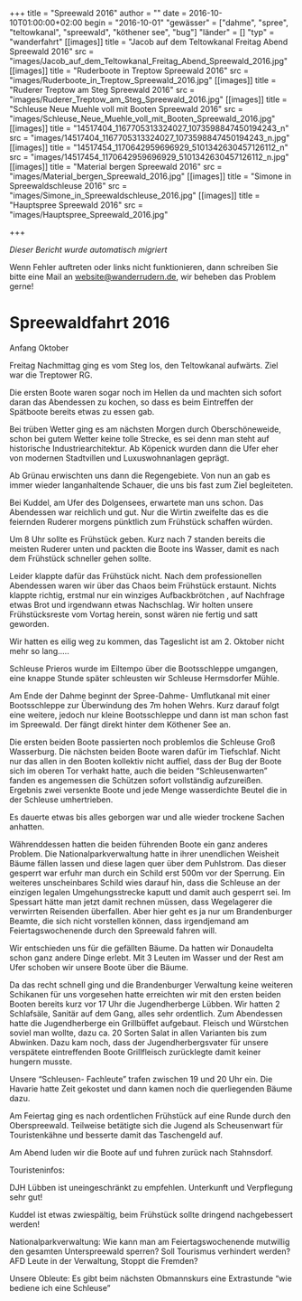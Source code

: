 +++
title = "Spreewald 2016"
author = ""
date = 2016-10-10T01:00:00+02:00
begin = "2016-10-01"
"gewässer" = ["dahme", "spree", "teltowkanal", "spreewald", "köthener see", "bug"]
"länder" = []
"typ" = "wanderfahrt"
[[images]]
title = "Jacob auf dem Teltowkanal Freitag Abend Spreewald 2016"
src = "images/Jacob_auf_dem_Teltowkanal_Freitag_Abend_Spreewald_2016.jpg"
[[images]]
title = "Ruderboote in Treptow Spreewald 2016"
src = "images/Ruderboote_in_Treptow_Spreewald_2016.jpg"
[[images]]
title = "Ruderer Treptow am Steg Spreewald 2016"
src = "images/Ruderer_Treptow_am_Steg_Spreewald_2016.jpg"
[[images]]
title = "Schleuse Neue Muehle voll mit Booten Spreewald 2016"
src = "images/Schleuse_Neue_Muehle_voll_mit_Booten_Spreewald_2016.jpg"
[[images]]
title = "14517404_1167705313324027_1073598847450194243_n"
src = "images/14517404_1167705313324027_1073598847450194243_n.jpg"
[[images]]
title = "14517454_1170642959696929_5101342630457126112_n"
src = "images/14517454_1170642959696929_5101342630457126112_n.jpg"
[[images]]
title = "Material bergen Spreewald 2016"
src = "images/Material_bergen_Spreewald_2016.jpg"
[[images]]
title = "Simone in Spreewaldschleuse 2016"
src = "images/Simone_in_Spreewaldschleuse_2016.jpg"
[[images]]
title = "Hauptspree Spreewald 2016"
src = "images/Hauptspree_Spreewald_2016.jpg"

+++


*Dieser Bericht wurde automatisch migriert*

Wenn Fehler auftreten oder links nicht funktionieren, dann schreiben Sie bitte eine Mail an website@wanderrudern.de, wir beheben das Problem gerne!



# Spreewaldfahrt 2016


Anfang Oktober

Freitag Nachmittag ging es vom Steg los, den Teltowkanal aufwärts. Ziel war die Treptower RG.

Die ersten Boote waren sogar noch im Hellen da und machten sich sofort daran das Abendessen zu kochen, so dass es beim Eintreffen der Spätboote bereits etwas zu essen gab.

Bei trüben Wetter ging es am nächsten Morgen durch Oberschöneweide, schon bei gutem Wetter keine tolle Strecke, es sei denn man steht auf historische Industriearchitektur. Ab Köpenick wurden dann die Ufer eher von modernen Stadtvillen und Luxuswohnanlagen geprägt.

Ab Grünau erwischten uns dann die Regengebiete. Von nun an gab es immer wieder langanhaltende Schauer, die uns bis fast zum Ziel begleiteten.

Bei Kuddel, am Ufer des Dolgensees, erwartete man uns schon. Das Abendessen war reichlich und gut. Nur die Wirtin zweifelte das es die feiernden Ruderer morgens pünktlich zum Frühstück schaffen würden.

Um 8 Uhr sollte es Frühstück geben. Kurz nach 7 standen bereits die meisten Ruderer unten und packten die Boote ins Wasser, damit es nach dem Frühstück schneller gehen sollte.

Leider klappte dafür das Frühstück nicht. Nach dem professionellen Abendessen waren wir über das Chaos beim Frühstück erstaunt. Nichts klappte richtig, erstmal nur ein winziges Aufbackbrötchen , auf Nachfrage etwas Brot und irgendwann etwas Nachschlag. Wir holten unsere Frühstücksreste vom Vortag herein, sonst wären nie fertig und satt geworden.

Wir hatten es eilig weg zu kommen, das Tageslicht ist am 2. Oktober nicht mehr so lang.....

Schleuse Prieros wurde im Eiltempo über die Bootsschleppe umgangen, eine knappe Stunde später schleusten wir Schleuse Hermsdorfer Mühle.

Am Ende der Dahme beginnt der Spree-Dahme- Umflutkanal mit einer Bootsschleppe zur Überwindung des 7m hohen Wehrs. Kurz darauf folgt eine weitere, jedoch nur kleine Bootsschleppe und dann ist man schon fast im Spreewald. Der fängt direkt hinter dem Köthener See an.

Die ersten beiden Boote passierten noch problemlos die Schleuse Groß Wasserburg. Die nächsten beiden Boote waren dafür im Tiefschlaf. Nicht nur das allen in den Booten kollektiv nicht auffiel, dass der Bug der Boote sich im oberen Tor verhakt hatte, auch die beiden “Schleusenwarten” fanden es angemessen die Schützen sofort vollständig aufzureißen. Ergebnis zwei versenkte Boote und jede Menge wasserdichte Beutel die in der Schleuse umhertrieben.

Es dauerte etwas bis alles geborgen war und alle wieder trockene Sachen anhatten.

Währenddessen hatten die beiden führenden Boote ein ganz anderes Problem. Die Nationalparkverwaltung hatte in ihrer unendlichen Weisheit Bäume fällen lassen und diese lagen quer über dem Puhlstrom. Das dieser gesperrt war erfuhr man durch ein Schild erst 500m vor der Sperrung. Ein weiteres unscheinbares Schild wies darauf hin, dass die Schleuse an der einzigen legalen Umgehungsstrecke kaputt und damit auch gesperrt sei. Im Spessart hätte man jetzt damit rechnen müssen, dass Wegelagerer die verwirrten Reisenden überfallen. Aber hier geht es ja nur um Brandenburger Beamte, die sich nicht vorstellen können, dass irgendjemand am Feiertagswochenende durch den Spreewald fahren will.

Wir entschieden uns für die gefällten Bäume. Da hatten wir Donaudelta schon ganz andere Dinge erlebt. Mit 3 Leuten im Wasser und der Rest am Ufer schoben wir unsere Boote über die Bäume.

Da das recht schnell ging und die Brandenburger Verwaltung keine weiteren Schikanen für uns vorgesehen hatte erreichten wir mit den ersten beiden Booten bereits kurz vor 17 Uhr die Jugendherberge Lübben. Wir hatten 2 Schlafsäle, Sanitär auf dem Gang, alles sehr ordentlich. Zum Abendessen hatte die Jugendherberge ein Grillbüffet aufgebaut. Fleisch und Würstchen soviel man wollte, dazu ca. 20 Sorten Salat in allen Varianten bis zum Abwinken. Dazu kam noch, dass der Jugendherbergsvater für unsere verspätete eintreffenden Boote Grillfleisch zurücklegte damit keiner hungern musste.

Unsere “Schleusen- Fachleute” trafen zwischen 19 und 20 Uhr ein. Die Havarie hatte Zeit gekostet und dann kamen noch die querliegenden Bäume dazu.

Am Feiertag ging es nach ordentlichen Frühstück auf eine Runde durch den Oberspreewald. Teilweise betätigte sich die Jugend als Scheusenwart für Touristenkähne und besserte damit das Taschengeld auf.

Am Abend luden wir die Boote auf und fuhren zurück nach Stahnsdorf.

Touristeninfos:

DJH Lübben ist uneingeschränkt zu empfehlen. Unterkunft und Verpflegung sehr gut!

Kuddel ist etwas zwiespältig, beim Frühstück sollte dringend nachgebessert werden!

Nationalparkverwaltung: Wie kann man am Feiertagswochenende mutwillig den gesamten Unterspreewald sperren? Soll Tourismus verhindert werden? AFD Leute in der Verwaltung, Stoppt die Fremden?

Unsere Obleute: Es gibt beim nächsten Obmannskurs eine Extrastunde “wie bediene ich eine Schleuse”